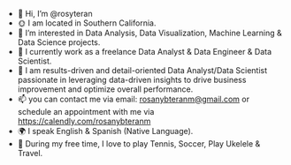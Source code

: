 - 👋 Hi, I’m @rosyteran
- 🌞 I am located in Southern California. 
- 👀 I’m interested in Data Analysis, Data Visualization, Machine Learning & Data Science projects. 
- 🌱 I currently work as a freelance Data Analyst & Data Engineer & Data Scientist. 
- 🎯 I am results-driven and detail-oriented Data Analyst/Data Scientist passionate in leveraging data-driven insights to drive business improvement and optimize overall performance. 
- 📫 you can contact me via email: rosanybteranm@gmail.com or schedule an appointment with me via https://calendly.com/rosanybteranm
- 🌍 I speak English & Spanish (Native Language). 
- 🎾 During my free time, I love to play Tennis, Soccer, Play Ukelele & Travel. 

